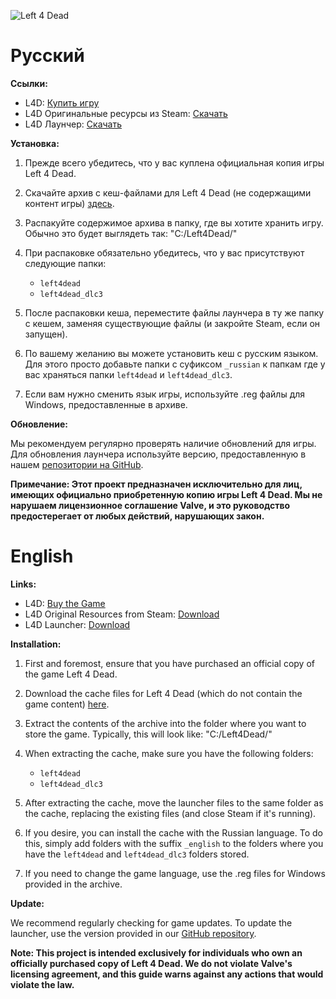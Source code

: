 ![Left 4 Dead](https://gamehag.com//img/rewards/background/left-4-dead_max.jpg)
# Русский

**Ссылки:**
- L4D: [Купить игру](https://store.steampowered.com/app/500/Left_4_Dead/)
- L4D Оригинальные ресурсы из Steam: [Скачать](https://drive.google.com/file/d/1UzAI1THc6-VUGi5fy57L5SrV1qUkS7rr/view?usp=sharing)
- L4D Лаунчер: [Скачать](https://github.com/7-fs/l4d-fs/releases/download/untagged-0f41fd238519e91c75b0/l4d_windows.zip)

**Установка:**

1. Прежде всего убедитесь, что у вас куплена официальная копия игры Left 4 Dead.

2. Скачайте архив с кеш-файлами для Left 4 Dead (не содержащими контент игры) [здесь](https://drive.google.com/file/d/1UzAI1THc6-VUGi5fy57L5SrV1qUkS7rr/view?usp=sharing).

3. Распакуйте содержимое архива в папку, где вы хотите хранить игру. Обычно это будет выглядеть так:
   "C:/Left4Dead/"

4. При распаковке обязательно убедитесь, что у вас присутствуют следующие папки:
   - `left4dead`
   - `left4dead_dlc3`

5. После распаковки кеша, переместите файлы лаунчера в ту же папку с кешем, заменяя существующие файлы (и закройте Steam, если он запущен).

6. По вашему желанию вы можете установить кеш с русским языком. Для этого просто добавьте папки с суфиксом `_russian` к папкам где у вас храняться папки `left4dead` и `left4dead_dlc3`.

7. Если вам нужно сменить язык игры, используйте .reg файлы для Windows, предоставленные в архиве.

**Обновление:**

Мы рекомендуем регулярно проверять наличие обновлений для игры. Для обновления лаунчера используйте версию, предоставленную в нашем [репозитории на GitHub](https://github.com/7-fs/l4d-fs).

**Примечание: Этот проект предназначен исключительно для лиц, имеющих официально приобретенную копию игры Left 4 Dead. Мы не нарушаем лицензионное соглашение Valve, и это руководство предостерегает от любых действий, нарушающих закон.**

# English

**Links:**
- L4D: [Buy the Game](https://store.steampowered.com/app/500/Left_4_Dead/)
- L4D Original Resources from Steam: [Download](https://drive.google.com/file/d/1UzAI1THc6-VUGi5fy57L5SrV1qUkS7rr/view?usp=sharing)
- L4D Launcher: [Download](https://github.com/7-fs/l4d-fs/releases/download/untagged-0f41fd238519e91c75b0/l4d_windows.zip)

**Installation:**

1. First and foremost, ensure that you have purchased an official copy of the game Left 4 Dead.

2. Download the cache files for Left 4 Dead (which do not contain the game content) [here](https://drive.google.com/file/d/1UzAI1THc6-VUGi5fy57L5SrV1qUkS7rr/view?usp=sharing).

3. Extract the contents of the archive into the folder where you want to store the game. Typically, this will look like:
   "C:/Left4Dead/"

4. When extracting the cache, make sure you have the following folders:
   - `left4dead`
   - `left4dead_dlc3`

5. After extracting the cache, move the launcher files to the same folder as the cache, replacing the existing files (and close Steam if it's running).

6. If you desire, you can install the cache with the Russian language. To do this, simply add folders with the suffix `_english` to the folders where you have the `left4dead` and `left4dead_dlc3` folders stored.

7. If you need to change the game language, use the .reg files for Windows provided in the archive.

**Update:**

We recommend regularly checking for game updates. To update the launcher, use the version provided in our [GitHub repository](https://github.com/7-fs/l4d-fs).

**Note: This project is intended exclusively for individuals who own an officially purchased copy of Left 4 Dead. We do not violate Valve's licensing agreement, and this guide warns against any actions that would violate the law.**